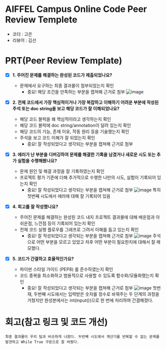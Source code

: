 # AIFFEL Campus Online Code Peer Review Templete
- 코더 : 고은
- 리뷰어 : 김선


# PRT(Peer Review Template)
- [x]  **1. 주어진 문제를 해결하는 완성된 코드가 제출되었나요?**
    - 문제에서 요구하는 최종 결과물이 첨부되었는지 확인
        - 중요! 해당 조건을 만족하는 부분을 캡쳐해 근거로 첨부
![image](https://github.com/user-attachments/assets/15bf17eb-4553-4b25-bfff-ad15d9ef5e80)
    
- [x]  **2. 전체 코드에서 가장 핵심적이거나 가장 복잡하고 이해하기 어려운 부분에 작성된 
주석 또는 doc string을 보고 해당 코드가 잘 이해되었나요?**
    - 해당 코드 블럭을 왜 핵심적이라고 생각하는지 확인
    - 해당 코드 블럭에 doc string/annotation이 달려 있는지 확인
    - 해당 코드의 기능, 존재 이유, 작동 원리 등을 기술했는지 확인
    - 주석을 보고 코드 이해가 잘 되었는지 확인
        - 중요! 잘 작성되었다고 생각되는 부분을 캡쳐해 근거로 첨부
        
- [x]  **3. 에러가 난 부분을 디버깅하여 문제를 해결한 기록을 남겼거나
새로운 시도 또는 추가 실험을 수행해봤나요?**
    - 문제 원인 및 해결 과정을 잘 기록하였는지 확인
    - 프로젝트 평가 기준에 더해 추가적으로 수행한 나만의 시도, 
    실험이 기록되어 있는지 확인
        - 중요! 잘 작성되었다고 생각되는 부분을 캡쳐해 근거로 첨부
![image](https://github.com/user-attachments/assets/00bc9fc2-d1f4-4568-a906-5554036ae8bf)
특히 첫번째 시도에서 에러에 대해 잘 기록되어 있음

        
- [x]  **4. 회고를 잘 작성했나요?**
    - 주어진 문제를 해결하는 완성된 코드 내지 프로젝트 결과물에 대해
    배운점과 아쉬운점, 느낀점 등이 기록되어 있는지 확인
    - 전체 코드 실행 플로우를 그래프로 그려서 이해를 돕고 있는지 확인
        - 중요! 잘 작성되었다고 생각되는 부분을 캡쳐해 근거로 첨부
![image](https://github.com/user-attachments/assets/483cd8a0-24a9-4913-b93b-acca84f2c94c)
주석으로 어떤 부분을 모르고 있었고 차후 어떤 부분이 필요한지에 대해서 잘 메모했다. 
      
- [x]  **5. 코드가 간결하고 효율적인가요?**
    - 파이썬 스타일 가이드 (PEP8) 를 준수하였는지 확인
    - 코드 중복을 최소화하고 범용적으로 사용할 수 있도록 함수화/모듈화했는지 확인
        - 중요! 잘 작성되었다고 생각되는 부분을 캡쳐해 근거로 첨부
![image](https://github.com/user-attachments/assets/a5c59bcf-b1ed-408d-b426-874991497220)
 첫번재, 두번째 시도에서는 입력받은 숫자를 정수로 바꿔주는 두 단계의 과정을 거쳤지만 완성본에서는 int(input())으로 한 번에 처리하여 간결해졌다. 


# 회고(참고 링크 및 코드 개선)
```
최종 결과물이 우리 팀과 비슷하게 나왔다. 두번째 시도에서 계산기를 반복할 수 없는 문제를 발견하고 While True 구문으로 잘 바꿨다. 
```

